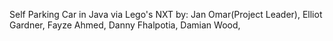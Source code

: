 Self Parking Car in Java via Lego's NXT by:
Jan Omar(Project Leader),
Elliot Gardner,
Fayze Ahmed,
Danny Fhalpotia,
Damian Wood,